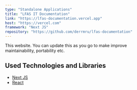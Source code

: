 ```yaml
---
type: "Standalone Applications"
title: "LFAS IT Documentation"
link: "https://lfas-documentation.vercel.app"
host: "https://vercel.com"
framework: "Next JS"
repository: "https://github.com/derrmru/lfas-documentation"
---
```


This website. You can update this as you go to make improve maintainability, portability etc.

## Used Technologies and Libraries

- [Next JS](https://nextjs.org/)
- [React](https://reactjs.org/)

